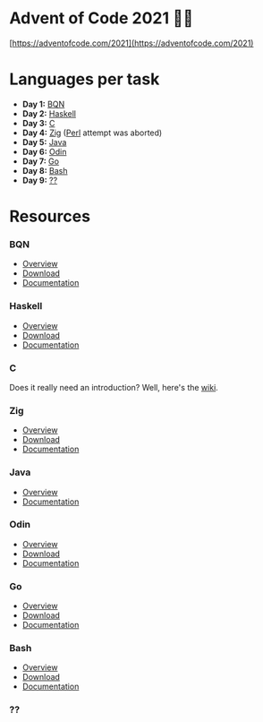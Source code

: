 # Advent of Code 2021 🎄🎅
[https://adventofcode.com/2021](https://adventofcode.com/2021)

# Languages per task
 - **Day 1:** [BQN](#bqn)
 - **Day 2:** [Haskell](#haskell)
 - **Day 3:** [C](#c)
 - **Day 4:** [Zig](#zig) ([Perl](https://www.perl.org/) attempt was aborted)
 - **Day 5:** [Java](#java)
 - **Day 6:** [Odin](#odin)
 - **Day 7:** [Go](#go)
 - **Day 8:** [Bash](#bash)
 - **Day 9:** [??](#??)

# Resources
### BQN
- [Overview](https://mlochbaum.github.io/BQN/index.html)
- [Download](https://github.com/dzaima/CBQN)
- [Documentation](https://mlochbaum.github.io/BQN/doc/index.html)

### Haskell
- [Overview](https://www.haskell.org/)
- [Download](https://www.haskell.org/downloads/)
- [Documentation](https://www.haskell.org/documentation/)

### C
Does it really need an introduction? Well, here's the [wiki](https://en.wikipedia.org/wiki/C_(programming_language)).

### Zig
- [Overview](https://ziglang.org/)
- [Download](https://ziglang.org/download/)
- [Documentation](https://ziglang.org/documentation/master/)

### Java
- [Overview](https://www.java.com/)
- [Documentation](https://docs.oracle.com/en/java/javase/17/index.html)

### Odin
- [Overview](https://odin-lang.org/)
- [Download](https://github.com/odin-lang/Odin/releases/latest)
- [Documentation](https://github.com/odin-lang/Odin/wiki)

### Go
- [Overview](https://go.dev/)
- [Download](https://go.dev/dl/)
- [Documentation](https://pkg.go.dev/std)

### Bash
- [Overview](https://www.gnu.org/software/bash/)
- [Download](https://ftp.gnu.org/gnu/bash/)
- [Documentation](https://www.gnu.org/software/bash/manual/bash.html)

### ??
